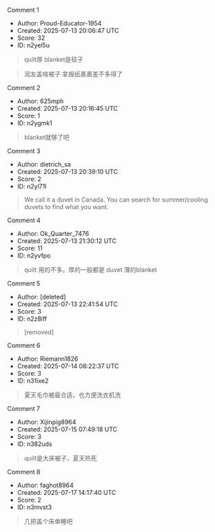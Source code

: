 Comment 1

- Author: Proud-Educator-1954
- Created: 2025-07-13 20:06:47 UTC
- Score: 32
- ID: n2yel5u

> quilt厚 blanket是毯子

> 润友盖啥被子 拿报纸裹裹差不多得了

Comment 2

- Author: 625mph
- Created: 2025-07-13 20:16:45 UTC
- Score: 1
- ID: n2ygmk1

> blanket就够了吧

Comment 3

- Author: dietrich_sa
- Created: 2025-07-13 20:39:10 UTC
- Score: 2
- ID: n2yl71l

> We call it a duvet in Canada. You can search for summer/cooling duvets to find what you want.

Comment 4

- Author: Ok_Quarter_7476
- Created: 2025-07-13 21:30:12 UTC
- Score: 11
- ID: n2yvfpo

> quilt 用的不多。厚的一般都是 duvet 薄的blanket

Comment 5

- Author: [deleted]
- Created: 2025-07-13 22:41:54 UTC
- Score: 3
- ID: n2z8iff

> [removed]

Comment 6

- Author: Riemann1826
- Created: 2025-07-14 08:22:37 UTC
- Score: 3
- ID: n31ixe2

> 夏天毛巾被最合适，也方便洗衣机洗

Comment 7

- Author: Xijinpig8964
- Created: 2025-07-15 07:49:18 UTC
- Score: 3
- ID: n382uds

> quilt是大床被子，夏天热死

Comment 8

- Author: faghot8964
- Created: 2025-07-17 14:17:40 UTC
- Score: 2
- ID: n3mvst3

> 几把盖个床单睡吧
